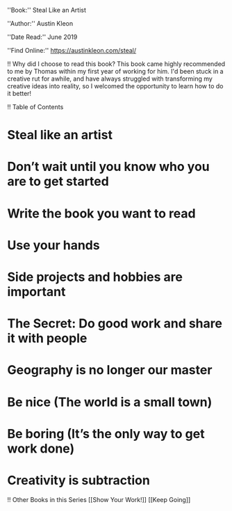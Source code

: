 ''Book:'' Steal Like an Artist

''Author:'' Austin Kleon

''Date Read:'' June 2019

''Find Online:'' https://austinkleon.com/steal/


!! Why did I choose to read this book?
This book came highly recommended to me by Thomas within my first year of working for him. I'd been stuck in a creative rut for awhile, and have always struggled with transforming my creative ideas into reality, so I welcomed the opportunity to learn how to do it better!

!! Table of Contents
# Steal like an artist
# Don’t wait until you know who you are to get started
# Write the book you want to read
# Use your hands
# Side projects and hobbies are important
# The Secret: Do good work and share it with people
# Geography is no longer our master
# Be nice (The world is a small town)
# Be boring (It’s the only way to get work done)
# Creativity is subtraction

!! Other Books in this Series
[[Show Your Work!]]
[[Keep Going]]